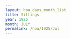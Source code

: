 ```yaml
---
layout: hoa_days_month_list
title: Sittings
year: 1925
month: JULY
permalink: /hoa/1925/Jul
---
```

